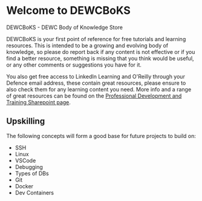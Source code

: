 # Welcome to DEWCBoKS

DEWCBoKS - DEWC Body of Knowledge Store

DEWCBoKS is your first point of reference for free tutorials and learning resources. This is intended to be a growing and evolving body of knowledge, so please do report back if any content is not effective or if you find a better resource, something is missing that you think would be useful, or any other comments or suggestions you have for it. 

You also get free access to LinkedIn Learning and O'Reilly through your Defence email address, these contain great resources, please ensure to also check them for any learning content you need. More info and a range of great resources can be found on the [Professional Development and Training Sharepoint page](https://dewccorporate.sharepoint.com/sites/octo/SitePages/Professional-Development-and-Training.aspx).

## Upskilling
The following concepts will form a good base for future projects to build on:  
- SSH  
- Linux  
- VSCode  
- Debugging  
- Types of DBs  
- Git  
- Docker  
- Dev Containers  
